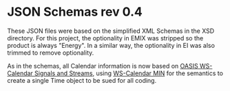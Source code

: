 # JSON Schemas rev 0.4

These JSON files were based on the simplified XML Schemas in the XSD directory. For this project, the 
optionality in EMIX was stripped so the product is always "Energy". In a similar way, the optionality
in EI was also trimmed to remove optionality.

As in the schemas, all Calendar information is now based on [OASIS WS-Calendar Signals and Streams](http://docs.oasis-open.org/ws-calendar/streams/v1.0/streams-v1.0.html), using [WS-Calendar MIN](http://docs.oasis-open.org/ws-calendar/ws-calendar-min/v1.0/ws-calendar-min-v1.0.html) for the semantics
to create a single Time object to be sued for all coding.
